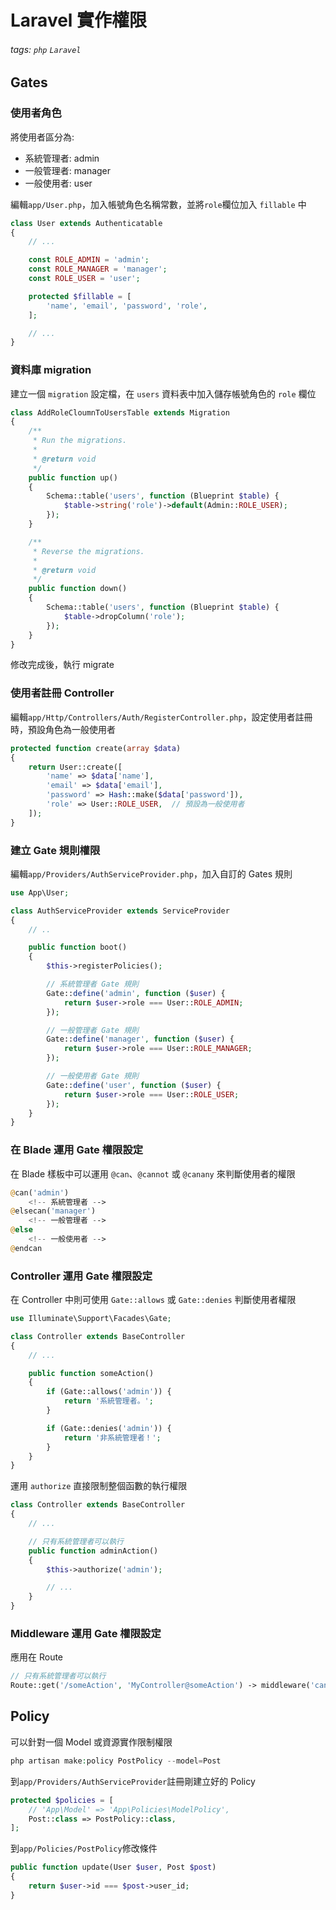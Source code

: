 # Laravel 實作權限

###### tags: `php` `Laravel`

## Gates

### 使用者角色

將使用者區分為:

- 系統管理者: admin
- 一般管理者: manager
- 一般使用者: user

編輯`app/User.php`，加入帳號角色名稱常數，並將`role`欄位加入 `fillable` 中

```php
class User extends Authenticatable
{
    // ...

    const ROLE_ADMIN = 'admin';
    const ROLE_MANAGER = 'manager';
    const ROLE_USER = 'user';

    protected $fillable = [
        'name', 'email', 'password', 'role',
    ];

    // ...
}
```

### 資料庫 migration

建立一個 `migration` 設定檔，在 `users` 資料表中加入儲存帳號角色的 `role` 欄位

```php
class AddRoleCloumnToUsersTable extends Migration
{
    /**
     * Run the migrations.
     *
     * @return void
     */
    public function up()
    {
        Schema::table('users', function (Blueprint $table) {
            $table->string('role')->default(Admin::ROLE_USER);
        });
    }

    /**
     * Reverse the migrations.
     *
     * @return void
     */
    public function down()
    {
        Schema::table('users', function (Blueprint $table) {
            $table->dropColumn('role');
        });
    }
}
```

修改完成後，執行 migrate

### 使用者註冊 Controller

編輯`app/Http/Controllers/Auth/RegisterController.php`，設定使用者註冊時，預設角色為一般使用者

```php
protected function create(array $data)
{
    return User::create([
        'name' => $data['name'],
        'email' => $data['email'],
        'password' => Hash::make($data['password']),
        'role' => User::ROLE_USER,  // 預設為一般使用者
    ]);
}
```

### 建立 Gate 規則權限

編輯`app/Providers/AuthServiceProvider.php`，加入自訂的 Gates 規則

```php
use App\User;

class AuthServiceProvider extends ServiceProvider
{
    // ..

    public function boot()
    {
        $this->registerPolicies();

        // 系統管理者 Gate 規則
        Gate::define('admin', function ($user) {
            return $user->role === User::ROLE_ADMIN;
        });

        // 一般管理者 Gate 規則
        Gate::define('manager', function ($user) {
            return $user->role === User::ROLE_MANAGER;
        });

        // 一般使用者 Gate 規則
        Gate::define('user', function ($user) {
            return $user->role === User::ROLE_USER;
        });
    }
}
```

### 在 Blade 運用 Gate 權限設定

在 Blade 樣板中可以運用 `@can`、`@cannot` 或 `@canany` 來判斷使用者的權限

```php
@can('admin')
    <!-- 系統管理者 -->
@elsecan('manager')
    <!-- 一般管理者 -->
@else
    <!-- 一般使用者 -->
@endcan
```

### Controller 運用 Gate 權限設定

在 Controller 中則可使用 `Gate::allows` 或 `Gate::denies` 判斷使用者權限

```php
use Illuminate\Support\Facades\Gate;

class Controller extends BaseController
{
    // ...

    public function someAction()
    {
        if (Gate::allows('admin')) {
            return '系統管理者。';
        }

        if (Gate::denies('admin')) {
            return '非系統管理者！';
        }
    }
}
```

運用 `authorize` 直接限制整個函數的執行權限

```php
class Controller extends BaseController
{
    // ...

    // 只有系統管理者可以執行
    public function adminAction()
    {
        $this->authorize('admin');

        // ...
    }
}
```

### Middleware 運用 Gate 權限設定

應用在 Route

```php
// 只有系統管理者可以執行
Route::get('/someAction', 'MyController@someAction') -> middleware('can:admin');
```

## Policy

可以針對一個 Model 或資源實作限制權限

```php
php artisan make:policy PostPolicy --model=Post
```

到`app/Providers/AuthServiceProvider`註冊剛建立好的 Policy

```php
protected $policies = [
    // 'App\Model' => 'App\Policies\ModelPolicy',
    Post::class => PostPolicy::class,
];
```

到`app/Policies/PostPolicy`修改條件

```php
public function update(User $user, Post $post)
{
    return $user->id === $post->user_id;
}
```

